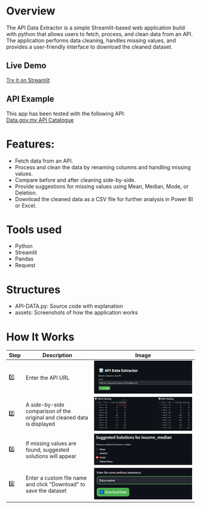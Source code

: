 # Overview
The API Data Extractor is a simple Streamlit-based web application build with python that allows users to fetch, process, and clean data from an API. The application performs data cleaning, handles missing values, and provides a user-friendly interface to download the cleaned dataset.

## Live Demo  
[Try it on Streamlit](Your_Streamlit_Link_Here)  

## API Example  
This app has been tested with the following API:  
[Data.gov.my API Catalogue](https://data.gov.my/data-catalogue)

# Features:
- Fetch data from an API.
- Process and clean the data by renaming columns and handling missing values.
- Compare before and after cleaning side-by-side.
- Provide suggestions for missing values using Mean, Median, Mode, or Deletion.
- Download the cleaned data as a CSV file for further analysis in Power BI or Excel.

# Tools used
- Python
- Streamlit
- Pandas
- Request

# Structures
- API-DATA.py: Source code with explanation
- assets: Screenshots of how the application works

# How It Works

| Step | Description | Image |
|------|------------|-------|
| 1️⃣ | Enter the API URL | ![Step 1](assets/Fetch-API.png) |
| 2️⃣ | A side-by-side comparison of the original and cleaned data is displayed | ![Step 2](assets/before-vs-after.png) |
| 3️⃣ | If missing values are found, suggested solutions will appear | ![Step 3](assets/Solutions.png) |
| 4️⃣ | Enter a custom file name and click "Download" to save the dataset | ![Step 4](assets/Save-file-csv.png) |

